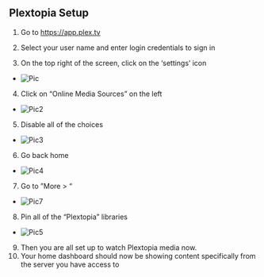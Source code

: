 ## Plextopia Setup
 
1. Go to https://app.plex.tv
2. Select your user name and enter login credentials to sign in

3. On the top right of the screen, click on the ‘settings’ icon

 * ![Pic](https://storage.googleapis.com/plextopia/PlexReadMe/Capture0.PNG)

4. Click on “Online Media Sources” on the left

 * ![Pic2](https://storage.googleapis.com/plextopia/PlexReadMe/Capture.PNG)

5. Disable all of the choices

 * ![Pic3](https://storage.googleapis.com/plextopia/PlexReadMe/Capture2.PNG)

6. Go back home

 * ![Pic4](https://storage.googleapis.com/plextopia/PlexReadMe/Capture3.PNG)

7. Go to ”More > “

 * ![Pic7](https://storage.googleapis.com/plextopia/PlexReadMe/capture4.PNG)

8. Pin all of the “Plextopia” libraries

 * ![Pic5](https://storage.googleapis.com/plextopia/PlexReadMe/Capture5.PNG)

9. Then you are all set up to watch Plextopia media now.
10. Your home dashboard should now be showing content specifically from the server you have access to
